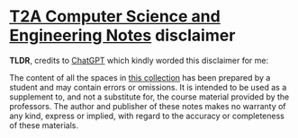 # [T2A Computer Science and Engineering Notes](https://francesco-plt.gitbook.io/course-notes/) disclaimer

**TLDR**, credits to [ChatGPT](https://chat.openai.com/chat) which kindly worded this disclaimer for me:

The content of all the spaces in [this collection](https://francesco-plt.gitbook.io/course-notes/) has been prepared by a student and may contain errors or omissions. It is intended to be used as a supplement to, and not a substitute for, the course material provided by the professors. The author and publisher of these notes makes no warranty of any kind, express or implied, with regard to the accuracy or completeness of these materials.
